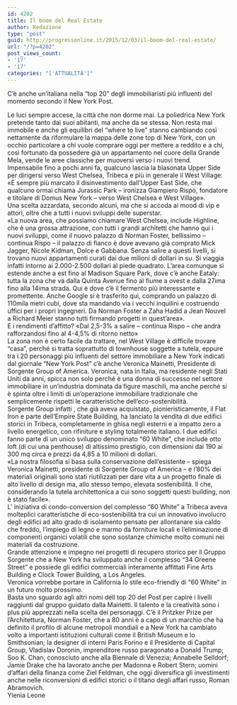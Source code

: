 ```yaml
---
id: 4202
title: Il boom del Real Estate
author: Redazione
type: "post"
guid: http://progressonline.it/2015/12/03/il-boom-del-real-estate/
url: "/?p=4202"
post_views_count:
- '17'
- '17'
categories: "['ATTUALITÀ']"
---
```


C’è anche un’italiana nella “top 20” degli immobiliaristi più influenti del momento secondo il New York Post.

<div> </div><div>Le luci sempre accese, la città che non dorme mai. La poliedrica New York pretende tanto dai suoi abitanti, ma anche da se stessa. Non resta mai immobile e anche gli equilibri del “where to live” stanno cambiando così nettamente da riformulare la mappa delle zone top di New York, con un occhio particolare a chi vuole comprare oggi per mettere a reddito e a chi, così fortunato da possedere già un appartamento nel cuore della Grande Mela, vende le aree classiche per muoversi verso i nuovi trend.</div><div>Impensabile fino a pochi anni fa, qualcuno lascia la blasonata Upper Side per dirigersi verso West Chelsea, Tribeca e più in generale il West Village: «È sempre più marcato il disinvestimento dall’Upper East Side, che qualcuno ormai chiama Jurassic Park – ironizza Giampiero Rispo, fondatore e titolare di Domus New York – verso West Chelsea e West Village». </div><div>Una scelta azzardata, secondo alcuni, ma che si accoda ai mood di vip e attori, oltre che a tutti i nuovi sviluppi delle superstar.</div><div>«La nuova area, che possiamo chiamare West Chelsea, include Highline, che è una grossa attrazione, con tutti i grandi architetti che hanno qui i nuovi sviluppi, come il nuovo palazzo di Norman Foster, bellissimo – continua Rispo – il palazzo di fianco è dove avevano già comprato Mick Jagger, Nicole Kidman, Dolce e Gabbana. Senza salire a questi livelli, si trovano nuovi appartamenti curati dai due milioni di dollari in su. Si viaggia infatti intorno ai 2.000-2.500 dollari al piede quadrato. L’area comunque si estende anche a est fino al Madison Square Park, dove c’è anche Eataly: tutta la zona che va dalla Quinta Avenue fino al fiume a ovest e dalla 27ima fino alla 14ima strada. Qui è dove c’è il fermento più interessante e promettente. Anche Google si è trasferito qui, comprando un palazzo di 110mila metri cubi, dove sta mandando via i vecchi inquilini e costruendo uffici per i propri ingegneri. Da Norman Foster a Zaha Hadid a Jean Nouvel a Richard Meier stanno tutti firmando progetti in quest’area».</div><div>E i rendimenti d’affitto? «Dal 2,5-3% a salire – continua Rispo – che andrà rafforzandosi fino al 4-4,5% di ritorno netto»</div><div> </div><div>La zona non è certo facile da trattare, nel West Village è difficile trovare “casa”, perché si tratta soprattutto di townhouse soggette a tutela, eppure tra i 20 personaggi più influenti del settore immobiliare a New York indicati dal giornale “New York Post” c’è anche Veronica Mainetti, Presidente di Sorgente Group of America. Veronica, nata in Italia, ma residente negli Stati Uniti da anni, spicca non solo perché è una donna di successo nel settore immobiliare in un’industria dominata da figure maschili, ma anche perché si è spinta oltre i limiti di un’operazione immobiliare tradizionale che semplicemente rispetti le caratteristiche dell’eco-sostenibilità.</div><div>Sorgente Group infatti , che già aveva acquistato, pionieristicamente, il Flat Iron e parte dell’Empire State Building, ha lanciato la vendita di due edifici storici in Tribeca, completamente in ghisa negli esterni e a impatto zero a livello energetico, con rifiniture e styling totalmente italiano. I due edifici fanno parte di un unico sviluppo denominato “60 White”, che include otto loft (di cui una penthouse) di altissimo prestigio, con dimensioni dai 190 ai 300 mq circa e prezzi da 4,85 a 10 milioni di dollari. </div><div>«La nostra filosofia si basa sulla conservazione dell’esistente – spiega Veronica Mainetti, presidente di Sorgente Group of America – e l’80% dei materiali originali sono stati riutilizzati per dare vita a un progetto finale di alto livello di design ma, allo stesso tempo, elevata sostenibilità. Il che, considerando la tutela architettonica a cui sono soggetti questi building, non è stato facile».</div><div>L’ iniziativa di condo-conversion del complesso “60 White” a Tribeca aveva molteplici caratteristiche di eco-sostenibilità tra cui un innovativo involucro degli edifici ad alto grado di isolamento pensato per allontanare sia caldo che freddo, l’impiego di legno e marmo da forniture locali e l’eliminazione di componenti organici volatili che sono sostanze chimiche molto comuni nei materiali da costruzione.</div><div>Grande attenzione e impegno nei progetti di recupero storico per il Gruppo Sorgente che a New York ha sviluppato anche il complesso “34 Greene Street” e possiede gli edifici commerciali interamente affittati Fine Arts Building e Clock Tower Building, a Los Angeles. </div><div>Veronica vorrebbe portare in California lo stile eco-friendly di “60 White” in un futuro molto prossimo. </div><div> </div><div>Basta uno sguardo agli altri nomi dell top 20 del Post per capire i livelli raggiunti dal gruppo guidato dalla Mainetti. Il talento e la creatività sono i plus più apprezzati nella scelta dei personaggi. C’è il Pritzker Prize per l’Architettura, Norman Foster, che a 80 anni è a capo di un marchio che ha definito il profilo di alcune metropoli mondiali e a New York ha cambiato volto a importanti istituzioni culturali come il British Museum e lo Smithsonian; la designer di interni Paris Forino e il Presidente di Capital Group, Vladislav Doronin, imprenditore russo paragonato a Donald Trump; Soo K. Chan, conosciuto anche alla Biennale di Venezia; Annabelle Selldorf; Jamie Drake che ha lavorato anche per Madonna e Robert Stern; uomini d’affari della finanza come Ziel Feldman, che oggi diversifica gli investimenti anche nelle riconversioni di edifici storici o il titano degli affari russo, Roman Abramovich.</div><div> </div><div> </div><div>Ylenia Leone</div>